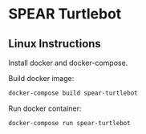 # SPEAR Turtlebot

## Linux Instructions

Install docker and docker-compose.

Build docker image:
```bash
docker-compose build spear-turtlebot
```

Run docker container:
```bash
docker-compose run spear-turtlebot
```
